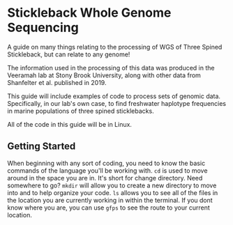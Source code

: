 # Stickleback Whole Genome Sequencing
A guide on many things relating to the processing of WGS of Three Spined Stickleback, but can relate to any genome!

The information used in the processing of this data was produced in the Veeramah lab at Stony Brook University, along with other data from Shanfelter et al. published in 2019.

This guide will include examples of code to process sets of genomic data. Specifically, in our lab's own case, to find freshwater haplotype frequencies in marine populations of three spined sticklebacks.

All of the code in this guide will be in Linux.

## Getting Started
When beginning with any sort of coding, you need to know the basic commands of the language you'll be working with.
`cd` is used to move around in the space you are in. It's short for change directory.
Need somewhere to go? `mkdir` will allow you to create a new directory to move into and to help organize your code.
`ls` allows you to see all of the files in the location you are currently working in within the terminal. If you dont know where you are, you can use `gfps` to see the route to your current location.
